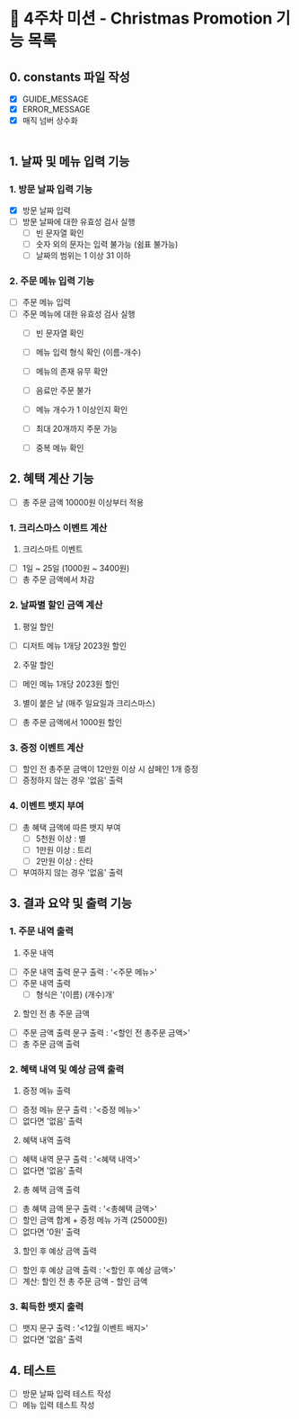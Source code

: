 # 📝 4주차 미션 - Christmas Promotion 기능 목록

## 0. constants 파일 작성

- [x] GUIDE_MESSAGE
- [x] ERROR_MESSAGE
- [x] 매직 넘버 상수화<br /><br />

## 1. 날짜 및 메뉴 입력 기능

### 1. 방문 날짜 입력 기능

- [x] 방문 날짜 입력
- [ ] 방문 날짜에 대한 유효성 검사 실행
  - [ ] 빈 문자열 확인
  - [ ] 숫자 외의 문자는 입력 불가능 (쉼표 불가능)
  - [ ] 날짜의 범위는 1 이상 31 이하

### 2. 주문 메뉴 입력 기능

- [ ] 주문 메뉴 입력
- [ ] 주문 메뉴에 대한 유효성 검사 실행
  - [ ] 빈 문자열 확인
  - [ ] 메뉴 입력 형식 확인 (이름-개수)
  - [ ] 메뉴의 존재 유무 확안
  - [ ] 음료만 주문 불가
  - [ ] 메뉴 개수가 1 이상인지 확인
  - [ ] 최대 20개까지 주문 가능
  - [ ] 중복 메뉴 확인


## 2. 혜택 계산 기능
- [ ] 총 주문 금액 10000원 이상부터 적용
### 1. 크리스마스 이벤트 계산
1.  크리스마트 이벤트
- [ ] 1일 ~ 25일 (1000원 ~ 3400원)
- [ ] 총 주문 금액에서 차감
### 2. 날짜별 할인 금액 계산
1. 평일 할인
- [ ] 디저트 메뉴 1개당 2023원 할인
2. 주말 할인
- [ ] 메인 메뉴 1개당 2023원 할인
3. 별이 붙은 날 (매주 일요일과 크리스마스)
- [ ] 총 주문 금액에서 1000원 할인

### 3. 증정 이벤트 계산

- [ ] 할인 전 총주문 금액이 12만원 이상 시 샴페인 1개 증정
- [ ] 증정하지 않는 경우 '없음' 출력

### 4. 이벤트 뱃지 부여
- [ ] 총 혜택 금액에 따른 뱃지 부여
  - [ ] 5천원 이상 : 별
  - [ ] 1만원 이상 : 트리
  - [ ] 2만원 이상 : 산타
- [ ] 부여하지 않는 경우 '없음' 출력

## 3. 결과 요약 및 출력 기능

### 1. 주문 내역 출력
1. 주문 내역
- [ ] 주문 내역 출력 문구 출력 : '<주문 메뉴>'
- [ ] 주문 내역 출력
  - [ ] 형식은 '(이름) (개수)개'
2. 할인 전 총 주문 금액
- [ ] 주문 금액 출력 문구 출력 : '<할인 전 총주문 금액>'
- [ ] 총 주문 금액 출력

### 2. 혜택 내역 및 예상 금액 출력
1. 증정 메뉴 출력
- [ ] 증정 메뉴 문구 출력 : '<증정 메뉴>'
- [ ] 없다면 '없음' 출력
2. 혜택 내역 출력
- [ ] 혜택 내역 문구 출력 : '<혜택 내역>'
- [ ] 없다면 '없음' 출력
2. 총 혜택 금액 출력
- [ ] 총 혜택 금액 문구 출력 : '<총혜택 금액>'
- [ ] 할인 금액 합계 + 증정 메뉴 가격 (25000원)
- [ ] 없다면 '0원' 출력
3. 할인 후 예상 금액 출력
- [ ] 할인 후 예상 금액 출력 : '<할인 후 예상 금액>'
- [ ] 계산: 할인 전 총 주문 금액 - 할인 금액

### 3. 획득한 뱃지 출력
- [ ] 뱃지 문구 출력 : '<12월 이벤트 배지>'
- [ ] 없다면 '없음' 출력

## 4. 테스트

- [ ] 방문 날짜 입력 테스트 작성
- [ ] 메뉴 입력 테스트 작성

<br /><br />
